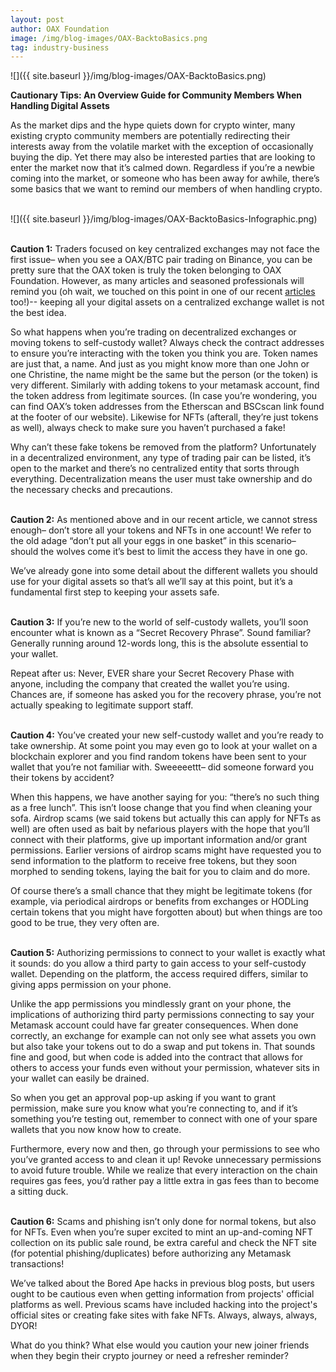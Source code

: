 ```yaml
---
layout: post
author: OAX Foundation
image: /img/blog-images/OAX-BacktoBasics.png
tag: industry-business
---
```


![]({{ site.baseurl }}/img/blog-images/OAX-BacktoBasics.png)

<b>Cautionary Tips: An Overview Guide for Community Members When Handling Digital Assets</b>

As the market dips and the hype quiets down for crypto winter, many existing crypto community members are potentially redirecting their interests away from the volatile market with the exception of occasionally buying the dip. Yet there may also be interested parties that are looking to enter the market now that it’s calmed down. Regardless if you’re a newbie coming into the market, or someone who has been away for awhile, there’s some basics that we want to remind our members of when handling crypto.<br><br>

![]({{ site.baseurl }}/img/blog-images/OAX-BacktoBasics-Infographic.png)

<br><b>Caution 1:</b>
Traders focused on key centralized exchanges may not face the first issue– when you see a OAX/BTC pair trading on Binance, you can be pretty sure that the OAX token is truly the token belonging to OAX Foundation. However, as many articles and seasoned professionals will remind you (oh wait, we touched on this point in one of our recent <a href="https://www.oax.org/2022/07/21/Do-You-Know-What-Assets-You-Hold.html">articles</a> too!)-- keeping all your digital assets on a centralized exchange wallet is not the best idea. 

So what happens when you’re trading on decentralized exchanges or moving tokens to self-custody wallet? Always check the contract addresses to ensure you’re interacting with the token you think you are. Token names are just that, a name. And just as you might know more than one John or one Christine, the name might be the same but the person (or the token) is very different. Similarly with adding tokens to your metamask account, find the token address from legitimate sources. (In case you’re wondering, you can find OAX’s token addresses from the Etherscan and BSCscan link found at the footer of our website). Likewise for NFTs (afterall, they’re just tokens as well), always check to make sure you haven’t purchased a fake!

Why can’t these fake tokens be removed from the platform? Unfortunately in a decentralized environment, any type of trading pair can be listed, it’s open to the market and there’s no centralized entity that sorts through everything. Decentralization means the user must take ownership and do the necessary checks and precautions. 


<br><b>Caution 2:</b>
As mentioned above and in our recent article, we cannot stress enough– don’t store all your tokens and NFTs in one account! We refer to the old adage “don’t put all your eggs in one basket” in this scenario– should the wolves come it’s best to limit the access they have in one go. 

We’ve already gone into some detail about the different wallets you should use for your digital assets so that’s all we’ll say at this point, but it’s a fundamental first step to keeping your assets safe.


<br><b>Caution 3:</b>
If you’re new to the world of self-custody wallets, you’ll soon encounter what is known as a “Secret Recovery Phrase”. Sound familiar? Generally running around 12-words long, this is the absolute essential to your wallet. 

Repeat after us: Never, EVER share your Secret Recovery Phase with anyone, including the company that created the wallet you’re using. Chances are, if someone has asked you for the recovery phrase, you’re not actually speaking to legitimate support staff. 


<br><b>Caution 4:</b>
You’ve created your new self-custody wallet and you’re ready to take ownership. At some point you may even go to look at your wallet on a blockchain explorer and you find random tokens have been sent to your wallet that you’re not familiar with. Sweeeeettt– did someone forward you their tokens by accident? 

When this happens, we have another saying for you: “there’s no such thing as a free lunch”. This isn’t loose change that you find when cleaning your sofa. Airdrop scams (we said tokens but actually this can apply for NFTs as well) are often used as bait by nefarious players with the hope that you’ll connect with their platforms, give up important information and/or grant permissions. Earlier versions of airdrop scams might have requested you to send information to the platform to receive free tokens, but they soon morphed to sending tokens, laying the bait for you to claim and do more.

Of course there’s a small chance that they might be legitimate tokens (for example, via periodical airdrops or benefits from exchanges or HODLing certain tokens that you might have forgotten about) but when things are too good to be true, they very often are.


<br><b>Caution 5:</b>
Authorizing permissions to connect to your wallet is exactly what it sounds: do you allow a third party to gain access to your self-custody wallet. Depending on the platform, the access required differs, similar to giving apps permission on your phone. 

Unlike the app permissions you mindlessly grant on your phone, the implications of authorizing third party permissions connecting to say your Metamask account could have far greater consequences. When done correctly, an exchange for example can not only see what assets you own but also take your tokens out to do a swap and put tokens in. That sounds fine and good, but when code is added into the contract that allows for others to access your funds even without your permission, whatever sits in your wallet can easily be drained. 

So when you get an approval pop-up asking if you want to grant permission, make sure you know what you’re connecting to, and if it’s something you’re testing out, remember to connect with one of your spare wallets that you now know how to create. 

Furthermore, every now and then, go through your permissions to see who you’ve granted access to and clean it up! Revoke unnecessary permissions to avoid future trouble. While we realize that every interaction on the chain requires gas fees, you’d rather pay a little extra in gas fees than to become a sitting duck.


<br><b>Caution 6:</b>
Scams and phishing isn’t only done for normal tokens, but also for NFTs. Even when you’re super excited to mint an up-and-coming NFT collection on its public sale round, be extra careful and check the NFT site (for potential phishing/duplicates) before authorizing any Metamask transactions! 

We’ve talked about the Bored Ape hacks in previous blog posts, but users ought to be cautious even when getting information from projects' official platforms as well. Previous scams have included hacking into the project's official sites or creating fake sites with fake NFTs. Always, always, always, DYOR!

What do you think? What else would you caution your new joiner friends when they begin their crypto journey or need a refresher reminder?


